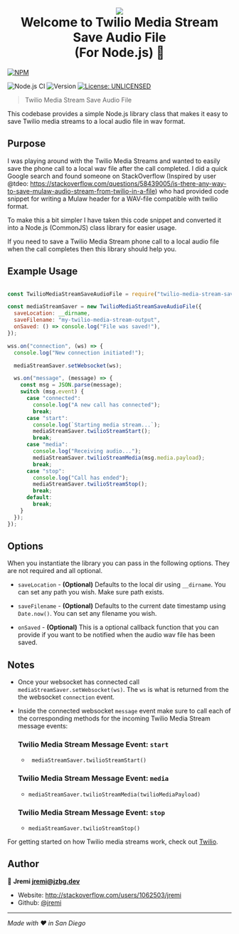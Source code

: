 <h1 align="center">
  <img src="https://cdn.iconscout.com/icon/free/png-256/twilio-1-285957.png" />
  <br>
  Welcome to Twilio Media Stream Save Audio File<br>(For Node.js) 👋
</h1>

[![NPM](https://nodei.co/npm/twilio-media-stream-save-audio-file.png)](https://npmjs.org/package/twilio-media-stream-save-audio-file)

<p>
  <img alt="Node.js CI" src="https://github.com/jremi/twilio-media-stream-save-audio-file/workflows/Node.js%20CI/badge.svg?branch=main">
  <img alt="Version" src="https://img.shields.io/badge/version-0.0.3-blue.svg?cacheSeconds=2592000" />
  <a href="#" target="_blank">
    <img alt="License: UNLICENSED" src="https://img.shields.io/badge/License-UNLICENSED-yellow.svg" />
  </a>
</p>

> Twilio Media Stream Save Audio File

This codebase provides a simple Node.js library class that makes it easy to save Twilio media streams to a local audio file in wav format.

## Purpose

I was playing around with the Twilio Media Streams and wanted to easily save the phone call to a local wav file after the call completed. I did a quick Google search and found someone on StackOverflow (Inspired by user @tdeo: https://stackoverflow.com/questions/58439005/is-there-any-way-to-save-mulaw-audio-stream-from-twilio-in-a-file) who had provided code snippet for writing a Mulaw header for a WAV-file compatible with twilio format. 

To make this a bit simpler I have taken this code snippet and converted it into a Node.js (CommonJS) class library for easier usage. 

If you need to save a Twilio Media Stream phone call to a local audio file when the call completes then this library should help you.

## Example Usage

```javascript

const TwilioMediaStreamSaveAudioFile = require("twilio-media-stream-save-audio-file");

const mediaStreamSaver = new TwilioMediaStreamSaveAudioFile({
  saveLocation: __dirname,
  saveFilename: "my-twilio-media-stream-output",
  onSaved: () => console.log("File was saved!"),
});

wss.on("connection", (ws) => {
  console.log("New connection initiated!");

  mediaStreamSaver.setWebsocket(ws);

  ws.on("message", (message) => {
    const msg = JSON.parse(message);
    switch (msg.event) {
      case "connected":
        console.log("A new call has connected");
        break;
      case "start":
        console.log(`Starting media stream...`);
        mediaStreamSaver.twilioStreamStart();
        break;
      case "media":
        console.log("Receiving audio...");
        mediaStreamSaver.twilioStreamMedia(msg.media.payload);
        break;
      case "stop":
        console.log("Call has ended");
        mediaStreamSaver.twilioStreamStop();
        break;
      default:
        break;
    }
  });
});

```

## Options

When you instantiate the library you can pass in the following options. They are not required and all optional.

- `saveLocation` - **(Optional)** Defaults to the local dir using `__dirname`. You can set any path you wish. Make sure path exists.

- `saveFilename` - **(Optional)** Defaults to the current date timestamp using `Date.now()`. You can set any filename you wish.

- `onSaved` - **(Optional)** This is a optional callback function that you can provide if you want to be notified when the audio wav file has been saved.

## Notes

- Once your websocket has connected call `mediaStreamSaver.setWebsocket(ws)`. The `ws` is what is returned from the the websocket `connection` event.

- Inside the connected websocket `message` event make sure to call each of the corresponding methods for the incoming Twilio Media Stream message events: 

  ### Twilio Media Stream Message Event: `start` 
  - ` mediaStreamSaver.twilioStreamStart()`

  ### Twilio Media Stream Message Event: `media`
  - `mediaStreamSaver.twilioStreamMedia(twilioMediaPayload)`

  ### Twilio Media Stream Message Event: `stop`
  - `mediaStreamSaver.twilioStreamStop()`

For getting started on how Twilio media streams work, check out [Twilio](https://www.twilio.com/media-streams).

## Author

👤 **Jremi <jremi@jzbg.dev>**

* Website: http://stackoverflow.com/users/1062503/jremi
* Github: [@jremi](https://github.com/jremi)

***
_Made with ❤️ in San Diego_
